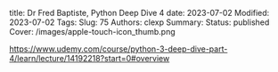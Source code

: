 title: Dr Fred Baptiste, Python Deep Dive 4
date: 2023-07-02
Modified: 2023-07-02
Tags:
Slug: 75
Authors: clexp
Summary:
Status: published
Cover: /images/apple-touch-icon_thumb.png

https://www.udemy.com/course/python-3-deep-dive-part-4/learn/lecture/14192218?start=0#overview
